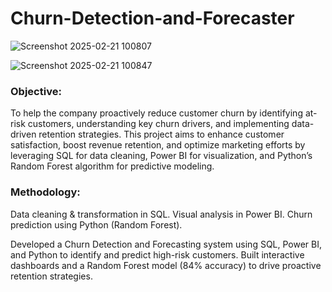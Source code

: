 # Churn-Detection-and-Forecaster

![Screenshot 2025-02-21 100807](https://github.com/user-attachments/assets/f830bb3b-d93a-4805-b61d-366bf5b5c6e4)

![Screenshot 2025-02-21 100847](https://github.com/user-attachments/assets/299ace17-c226-4a2e-99a5-263d757526fd)


### Objective:
To help the company proactively reduce customer churn by identifying at-risk customers, understanding key churn drivers, and implementing data-driven retention strategies. This project aims to enhance customer satisfaction, boost revenue retention, and optimize marketing efforts by leveraging SQL for data cleaning, Power BI for visualization, and Python’s Random Forest algorithm for predictive modeling.

### Methodology:
Data cleaning & transformation in SQL.
Visual analysis in Power BI.
Churn prediction using Python (Random Forest).

Developed a Churn Detection and Forecasting system using SQL, Power BI, and Python to identify and predict high-risk customers. Built interactive dashboards and a Random Forest model (84% accuracy) to drive proactive retention strategies.
